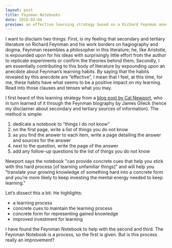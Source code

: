 ```yaml
---
layout: post
title: Feynman Notebooks
date: 2016-02-04
preview: an effective learning strategy based on a Richard Feynman anecdote
---
```


I want to disclaim two things: First, is my feeling that secondary and tertiary literature on Richard Feynman and his work borders on hagiography and dogma. Feynman resembles a philosopher in this literature; he, like Aristotle, is expounded upon for his ideas with surprisingly little effort from the author to replicate experiments or confirm the theories behind them. Secondly, I am essentially contributing to this body of literature by expounding upon an anecdote about Feynman’s learning habits. By saying that the habits revealed by this anecdote are “effective”, I mean that I feel, at this time, for me, these habits have what seems to be a positive impact on my learning. Read into those clauses and tenses what you may.

I first heard of this learning strategy from a [blog post by Cal Newport](http://calnewport.com/blog/2015/11/25/the-feynman-notebook-method/), who in turn learned of it through the Feynman biography by James Glieck (hence my disclaimer about secondary and tertiary sources of information). The method is simple:

1. dedicate a notebook to “things I do not know"
2. on the first page, write a list of things you do not know
3. as you find the answer to each item, write a page detailing the answer and sources for the answer
4. next to the question, write the page of the answer
5. add any follow-up questions to the list of things you do not know

Newport says the notebook "can provide concrete cues that help you stick with this hard process [of learning unfamiliar things]” and will help you "translate your growing knowledge of something hard into a concrete form and you’re more likely to keep investing the mental energy needed to keep learning."

Let’s dissect this a bit. He highlights:

- a learning process
- concrete cues to maintain the learning process
- concrete form for representing gained knowledge
- improved investment for learning

I have found the Feynman Notebook to help with the second and third. The Feynman Notebook is a process, so the first is given. But is this process really an improvement?
